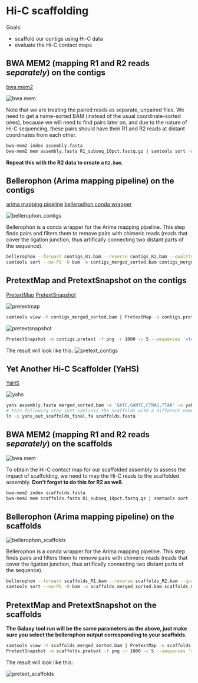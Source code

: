 # Hi-C scaffolding

Goals:
* scaffold our contigs using Hi-C data
* evaluate the Hi-C contact maps

## BWA MEM2 (mapping R1 and R2 reads *separately*) on the contigs

[bwa mem2](https://github.com/bwa-mem2/bwa-mem2)

![bwa mem](s4_pic/bwa_mem_contigs.png)

Note that we are treating the paired reads as separate, unpaired files. We need to get a name-sorted BAM (instead of the usual coordinate-sorted ones), because we will need to find pairs later on, and due to the nature of Hi-C sequencing, these pairs should have their R1 and R2 reads at distant coordinates from each other. 

```sh
bwa-mem2 index assembly.fasta
bwa-mem2 mem assembly.fasta R1_subseq_10pct.fastq.gz | samtools sort -n -O bam -o contigs_R1.bam
```

**Repeat this with the R2 data to create a `R2.bam`.**

## Bellerophon (Arima mapping pipeline) on the contigs

[arima mapping pipeline](https://github.com/ArimaGenomics/mapping_pipeline/tree/master) [bellerophon conda wrapper](https://bioconda.github.io/recipes/bellerophon/README.html)

![bellerophon_contigs](s4_pic/bellerophon_contigs.png)

Bellerophon is a conda wrapper for the Arima mapping pipeline. This step finds pairs and filters them to remove pairs with chimeric reads (reads that cover the ligation junction, thus artifically connecting two distant parts of the sequence).

```sh
bellerophon --forward contigs_R1.bam --reverse contigs_R2.bam --quality 20 --output contigs_merged.bam
samtools sort --no-PG -O bam -o contigs_merged_sorted.bam contigs_merged.bam
```

## PretextMap and PretextSnapshot on the contigs

[PretextMap](https://github.com/wtsi-hpag/PretextMap) [PretextSnapshot](https://github.com/wtsi-hpag/PretextSnapshot)

![pretextmap](s4_pic/pretextmap_contigs.png)

```sh
samtools view -h contigs_merged_sorted.bam | PretextMap -o contigs.pretext
```

![pretextsnapshot](s4_pic/pretextsnapshot_contigs.png)

```sh
PretextSnapshot -m contigs.pretext -f png -r 1000 -c 5 --sequences '=full' --minTexels 64 --gridSize 1 --gridColour black '' -o output --prefix contigs
```

The result will look like this:
![pretext_contigs](s4_pic/pretext_contigs.png)

## Yet Another Hi-C Scaffolder (YaHS)

[YaHS](https://github.com/c-zhou/yahs)

![yahs](s4_pic/yahs.png)

```sh
yahs assembly.fasta merged_sorted.bam -e 'GATC,GANTC,CTNAG,TTAA' -o yahs_out
# this following step just symlinks the scaffolds with a different name
ln -s yahs_out_scaffolds_final.fa scaffolds.fasta
```

## BWA MEM2 (mapping R1 and R2 reads *separately*) on the scaffolds

![bwa mem](s4_pic/bwa_mem_scaffolds.png)

To obtain the Hi-C contact map for our scaffolded assembly to assess the impact of scaffolding, we need to map the Hi-C reads to the scaffolded assembly. **Don't forget to do this for R2 as well.**

```sh
bwa-mem2 index scaffolds.fasta
bwa-mem2 mem scaffolds.fasta R1_subseq_10pct.fastq.gz | samtools sort -n -O bam -o scaffolds_R1.bam
```

## Bellerophon (Arima mapping pipeline) on the scaffolds

![bellerophon_scaffolds](s4_pic/bellerophon_scaffolds.png)

Bellerophon is a conda wrapper for the Arima mapping pipeline. This step finds pairs and filters them to remove pairs with chimeric reads (reads that cover the ligation junction, thus artifically connecting two distant parts of the sequence).

```sh
bellerophon --forward scaffolds_R1.bam --reverse scaffolds_R2.bam --quality 20 --output scaffolds_merged.bam
samtools sort --no-PG -O bam -o scaffolds_merged_sorted.bam scaffolds_merged.bam
```

## PretextMap and PretextSnapshot on the scaffolds

**The Galaxy tool run will be the same parameters as the above, just make sure you select the bellerophon output corresponding to your scaffolds.**

```sh
samtools view -h scaffolds_merged_sorted.bam | PretextMap -o scaffolds.pretext
PretextSnapshot -m scaffolds.pretext -f png -r 1000 -c 5 --sequences '=full' --minTexels 64 --gridSize 1 --gridColour black '' -o output --prefix scaffolds
```

The result will look like this:

![pretext_scaffolds](s4_pic/pretext_scaffolds.png)